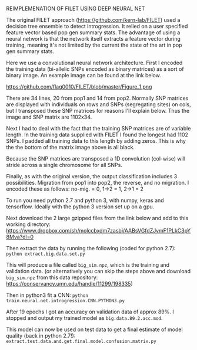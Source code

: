 REIMPLEMENATION OF FILET USING DEEP NEURAL NET

The original FILET approach (https://github.com/kern-lab/FILET) used a decision tree ensemble to detect introgression.  It relied on a user specified feature vector based pop gen summary stats. The advantage of using a neural network is that the network itself extracts a feature vector during training, meaning it's not limited by the current the state of the art in pop gen summary stats.

Here we use a convolutional neural network architecture.  First I encoded the training data (bi-allelic SNPs encoded as binary matrices) as a sort of binary image. An example image can be found at the link below.

https://github.com/flag0010/FILET/blob/master/Figure_1.png

There are 34 lines, 20 from pop1 and 14 from pop2. Normally SNP matrices are displayed with individuals on rows and SNPs (segregating sites) on cols, but I transposed these SNP matrices for reasons I'll explain below.  Thus the image and SNP matrix are 1102x34. 

Next I had to deal with the fact that the training SNP matrices are of variable length.  In the training data supplied with FILET I found the longest had 1102 SNPs. I padded all training data to this length by adding zeros.  This is why the the bottom of the matrix image above is all black.

Because the SNP matrices are transposed a 1D convolution (col-wise) will stride across a single chromosome for all SNPs.    

Finally, as with the original version, the output classification includes 3 possibilities.  Migration from pop1 into pop2, the reverse, and no migration. I encoded these as follows: no-mig. = 0, 1->2 = 1, 2->1 = 2

To run you need python 2.7 and python 3, with numpy, keras and tensorflow. Ideally with the python 3 version set up on a gpu. 

Next download the 2 large gzipped files from the link below and add to this working directory: https://www.dropbox.com/sh/molccbxdm7zasbi/AABsVGfdZJvmF1PLkC3pY8Mva?dl=0

Then extract the data by running the following (coded for python 2.7):
```python extract.big.data.set.py```

This will produce a file called ```big_sim.npz```, which is the training and validation data.
(or alternatively you can skip the steps above and download `big_sim.npz` from this data repository: https://conservancy.umn.edu/handle/11299/198335)

Then in python3 fit a CNN:
```python train.neural.net.introgression.CNN.PYTHON3.py```

After 19 epochs I got an accuracy on validation data of approx 89%.  I stopped and output my trained model as ```big.data.89.2.acc.mod```.

This model can now be used on test data to get a final estimate of model quality (back in python 2.7!):
```extract.test.data.and.get.final.model.confusion.matrix.py```
